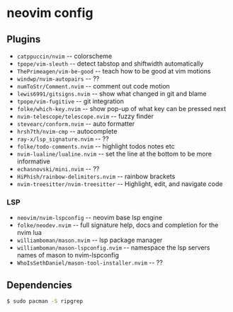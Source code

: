 # neovim config

## Plugins

- `catppuccin/nvim` -- colorscheme
- `tpope/vim-sleuth` -- detect tabstop and shiftwidth automatically
- `ThePrimeagen/vim-be-good` -- teach how to be good at vim motions
- `windwp/nvim-autopairs` -- ??
- `numToStr/Comment.nvim` -- comment out code motion
- `lewis6991/gitsigns.nvim` -- show what changed in git and blame
- `tpope/vim-fugitive` -- git integration
- `folke/which-key.nvim` -- show pop-up of what key can be pressed next
- `nvim-telescope/telescope.nvim` -- fuzzy finder
- `stevearc/conform.nvim` -- auto formatter
- `hrsh7th/nvim-cmp` -- autocomplete
- `ray-x/lsp_signature.nvim` -- ??
- `folke/todo-comments.nvim` -- highlight todos notes etc
- `nvim-lualine/lualine.nvim` -- set the line at the bottom to be more informative
- `echasnovski/mini.nvim` -- ??
- `HiPhish/rainbow-delimiters.nvim` -- rainbow brackets
- `nvim-treesitter/nvim-treesitter` -- Highlight, edit, and navigate code

### LSP

- `neovim/nvim-lspconfig` -- neovim base lsp engine
- `folke/neodev.nvim` -- full signature help, docs and completion for the nvim lua
- `williamboman/mason.nvim` -- lsp package manager
- `williamboman/mason-lspconfig.nvim` -- namespace the lsp servers names of mason to nvim-lspconfig
- `WhoIsSethDaniel/mason-tool-installer.nvim` -- ??

## Dependencies

```sh
$ sudo pacman -S ripgrep
```
